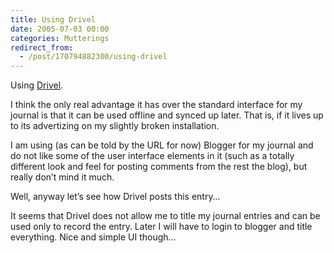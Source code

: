 ```yaml
---
title: Using Drivel
date: 2005-07-03 00:00
categories: Mutterings
redirect_from:
  - /post/170794882300/using-drivel
---
```

Using [Drivel](http://www.dropline.net/drivel/).

I think the only real advantage it has over the standard interface for my journal is that it can be used offline and synced up later. That is, if it lives up to its advertizing on my slightly broken installation.

I am using (as can be told by the URL for now) Blogger for my journal and do not like some of the user interface elements in it (such as a totally different look and feel for posting comments from the rest the blog), but really don&rsquo;t mind it much.

Well, anyway let&rsquo;s see how Drivel posts this entry&hellip;

It seems that Drivel does not allow me to title my journal entries and can be used only to record the entry. Later I will have to login to blogger and title everything. Nice and simple UI though&hellip;
